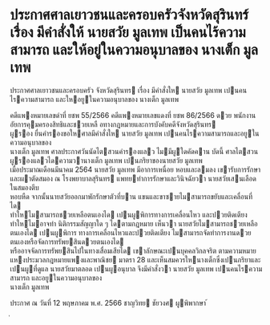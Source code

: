 
# ประกาศศาลเยาวชนและครอบครัวจังหวัดสุรินทร์ เรื่อง มีคำสั่งให้ นายสวัย มูลเทพ เป็นคนไร้ความสามารถ และให้อยู่ในความอนุบาลของ นางเต็ก มูลเทพ
      
      

      
      

ประกาศศาลเยาวชนและครอบครัว 
จังหวัดสุรินทร 
เรื่อง   มีคําสั่งให  นายสวัย  มูลเทพ  เปนคนไรความสามารถ 
และใหอยูในความอนุบาลของ  นางเต็ก  มูลเทพ 
 
 
คดีแพงหมายเลขดําที่  ยชพ 55/2566 
คดีแพงหมายเลขแดงที่  ยชพ 86/2566 
ดวย  พนักงานอัยการคุมครองสิทธิและชวยเหลื อทางกฎหมายและการบังคับคดีจังหวัดสุรินทร   
ผูรอง  ยื่นคํารองขอใหศาลมีคําสั่งให  นายสวัย  มูลเทพ  เปนคนไรความสามารถและอยูในความอนุบาลของ   
นางเต็ก  มูลเทพ  ศาลประกาศวันนัดไตสวนคํารองแลว  ไมมีผูใดคัดคาน 
บัดนี้  ศาลไตสวนผูรองแลวไดความวานางเต็ก  มูลเทพ  เปนภริยาของนายสวัย  มูลเทพ   
เมื่อประมาณเดือนมีนาคม  2564  นายสวัย  มูลเทพ  มีอาการเหนื่อย  หอบและลมลง  เขารับการรักษา
และผาตัดสมอง  ณ  โรงพยาบาลสุรินทร  แพทยทําการรักษาและวินิจฉัยวา  นายสวัยเสนเลือดในสมองตีบ   
หอบหืด  จากนั้นนายสวัยออกมาพักรักษาตัวที่บาน  แขนและขาซายไมสามารถขยับและเคลื่อนที่ได   
ทําใหไมสามารถชวยเหลือตนเองได  เปนผูพิการทางการเคลื่อนไหว  และปวยติดเตียง  ทําใหไมอาจทํา 
นิติกรรมสัญญาใด ๆ  ไดตามกฎหมาย  เห็นวา  นายสวัยไมสามารถชวยเหลือตนเองได  เปนผูพิการ
ทางการเคลื่อนไหวและปวยติดเตียง  ไมสามารถจัดทําการงานดวยตนเองหรือจัดการทรัพยสินดวยตนเองได   
หรืออาจจัดการทรัพยสินไปในทางเสื่อมเสียได  เขาลักษณะเปนบุคคลวิกลจริต  ตามความหมาย 
แหงประมวลกฎหมายแพงและพาณิชย  มาตรา  28  และเห็นสมควรใหนางเต็กซึ่งเปนภริยาและเปนผูที่ดูแล
นายสวัยมาตลอด  เปนผูอนุบาล  จึงมีคําสั่งวา  นายสวัย  มูลเทพ  เปนคนไรความสามารถ  และอยูในความอนุบาลของ   
นางเต็ก  มูลเทพ 
 
ประกาศ  ณ  วันที่  12  พฤษภาคม  พ.ศ.  2566 
ชาญวิทย  ชัยวงศ 
ผูพิพากษา 
้
 
่
 